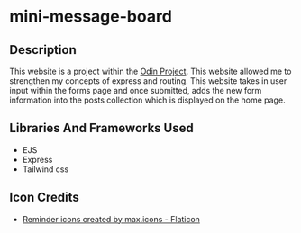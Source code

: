 # mini-message-board

## Description
This website is a project within the [Odin Project](https://www.theodinproject.com/). This website allowed me to strengthen my concepts of express and routing. This website takes in user input within the forms page and once submitted, adds the new form information into the posts collection which is displayed on the home page.

## Libraries And Frameworks Used
* EJS
* Express
* Tailwind css

## Icon Credits
* <a href="https://www.flaticon.com/free-icons/reminder" title="reminder icons">Reminder icons created by max.icons - Flaticon</a>
